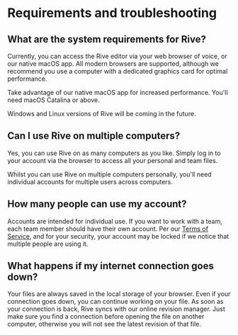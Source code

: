 # Requirements and troubleshooting

## What are the system requirements for Rive?

Currently, you can access the Rive editor via your web browser of voice, or our native macOS app. All modern browsers are supported, although we recommend you use a computer with a dedicated graphics card for optimal performance.

Take advantage of our native macOS app for increased performance. You'll need macOS Catalina or above.

Windows and Linux versions of Rive will be coming in the future.

## Can I use Rive on multiple computers?

Yes, you can use Rive on as many computers as you like. Simply log in to your account via the browser to access all your personal and team files.

Whilst you can use Rive on multiple computers personally, you'll need individual accounts for multiple users across computers.

## How many people can use my account?

Accounts are intended for individual use. If you want to work with a team, each team member should have their own account. Per our [Terms of Service](https://www.2dimensions.com/terms), and for your security, your account may be locked if we notice that multiple people are using it.

## What happens if my internet connection goes down?

Your files are always saved in the local storage of your browser. Even if your connection goes down, you can continue working on your file. As soon as your connection is back, Rive syncs with our online revision manager. Just make sure you find a connection before opening the file on another computer, otherwise you will not see the latest revision of that file.



